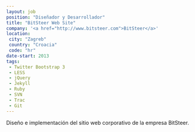 ```yaml
---
layout: job
position: "Diseñador y Desarrollador"
title: "BitSteer Web Site"
company: '<a href="http://www.bitsteer.com">BitSteer</a>'
location:
 city: "Zagreb"
 country: "Croacia"
 code: "hr"
date-start: 2013
tags:
 - Twitter Bootstrap 3
 - LESS
 - jQuery
 - Jekyll
 - Ruby
 - SVN
 - Trac
 - Git
---
```


Diseño e implementación del sitio web corporativo de la empresa BitSteer.